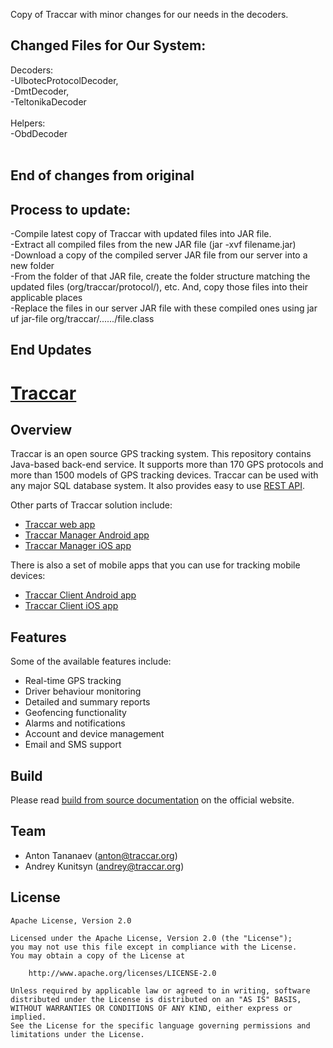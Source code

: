 Copy of Traccar with minor changes for our needs in the decoders. 

## Changed Files for Our System: 

Decoders: <BR>
-UlbotecProtocolDecoder, <BR>
-DmtDecoder, <BR>
-TeltonikaDecoder<BR>
<BR>
Helpers: <BR>
-ObdDecoder<BR>
<BR>

## End of changes from original 

## Process to update:
-Compile latest copy of Traccar with updated files into JAR file. 
<BR>
-Extract all compiled files from the new JAR file (jar -xvf filename.jar)
<BR>
-Download a copy of the compiled server JAR file from our server into a new folder
<BR>
-From the folder of that JAR file, create the folder structure matching the updated files (org/traccar/protocol/), etc. And, copy those files into their applicable places
<BR>
-Replace the files in our server JAR file with these compiled ones using jar uf jar-file org/traccar/....../file.class
    
## End Updates
    
   
    
    
    






# [Traccar](https://www.traccar.org)

## Overview

Traccar is an open source GPS tracking system. This repository contains Java-based back-end service. It supports more than 170 GPS protocols and more than 1500 models of GPS tracking devices. Traccar can be used with any major SQL database system. It also provides easy to use [REST API](https://www.traccar.org/traccar-api/).

Other parts of Traccar solution include:

- [Traccar web app](https://github.com/traccar/traccar-web)
- [Traccar Manager Android app](https://github.com/traccar/traccar-manager-android)
- [Traccar Manager iOS app](https://github.com/traccar/traccar-manager-ios)

There is also a set of mobile apps that you can use for tracking mobile devices:

- [Traccar Client Android app](https://github.com/traccar/traccar-client-android)
- [Traccar Client iOS app](https://github.com/traccar/traccar-client-ios)

## Features

Some of the available features include:

- Real-time GPS tracking
- Driver behaviour monitoring
- Detailed and summary reports
- Geofencing functionality
- Alarms and notifications
- Account and device management
- Email and SMS support

## Build

Please read [build from source documentation](https://www.traccar.org/build/) on the official website.

## Team

- Anton Tananaev ([anton@traccar.org](mailto:anton@traccar.org))
- Andrey Kunitsyn ([andrey@traccar.org](mailto:andrey@traccar.org))

## License

    Apache License, Version 2.0

    Licensed under the Apache License, Version 2.0 (the "License");
    you may not use this file except in compliance with the License.
    You may obtain a copy of the License at

        http://www.apache.org/licenses/LICENSE-2.0

    Unless required by applicable law or agreed to in writing, software
    distributed under the License is distributed on an "AS IS" BASIS,
    WITHOUT WARRANTIES OR CONDITIONS OF ANY KIND, either express or implied.
    See the License for the specific language governing permissions and
    limitations under the License.
